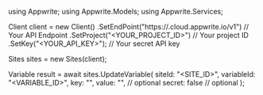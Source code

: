 using Appwrite;
using Appwrite.Models;
using Appwrite.Services;

Client client = new Client()
    .SetEndPoint("https://<REGION>.cloud.appwrite.io/v1") // Your API Endpoint
    .SetProject("<YOUR_PROJECT_ID>") // Your project ID
    .SetKey("<YOUR_API_KEY>"); // Your secret API key

Sites sites = new Sites(client);

Variable result = await sites.UpdateVariable(
    siteId: "<SITE_ID>",
    variableId: "<VARIABLE_ID>",
    key: "<KEY>",
    value: "<VALUE>", // optional
    secret: false // optional
);